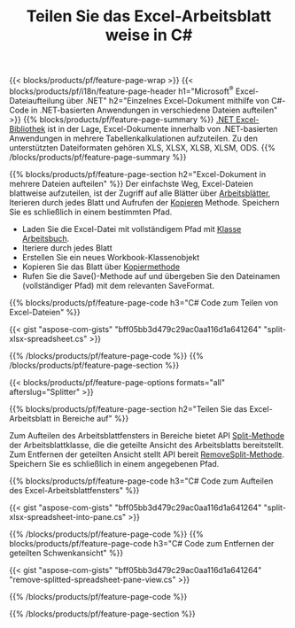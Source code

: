 ﻿---
title: Teilen Sie das Excel-Arbeitsblatt weise in C#
url: /de/net/splitter/
description: C#-Quellcodes, die erklären, wie Microsoft Excel-Dateien in Visual C#.NET-Anwendungen in mehrere Dateien aufgeteilt werden
---
{{< blocks/products/pf/feature-page-wrap >}}
{{< blocks/products/pf/i18n/feature-page-header h1="Microsoft<sup>&reg;</sup> Excel-Dateiaufteilung über .NET" h2="Einzelnes Excel-Dokument mithilfe von C#-Code in .NET-basierten Anwendungen in verschiedene Dateien aufteilen" >}}
{{% blocks/products/pf/feature-page-summary %}}
[.NET Excel-Bibliothek](/cells/net/) ist in der Lage, Excel-Dokumente innerhalb von .NET-basierten Anwendungen in mehrere Tabellenkalkulationen aufzuteilen. Zu den unterstützten Dateiformaten gehören XLS, XLSX, XLSB, XLSM, ODS.
{{% /blocks/products/pf/feature-page-summary %}}

{{% blocks/products/pf/feature-page-section h2="Excel-Dokument in mehrere Dateien aufteilen" %}}
Der einfachste Weg, Excel-Dateien blattweise aufzuteilen, ist der Zugriff auf alle Blätter über [Arbeitsblätter](https://apireference.aspose.com/cells/net/aspose.cells/workbook/properties/worksheets), Iterieren durch jedes Blatt und Aufrufen der [Kopieren](https://apireference.aspose.com/cells/net/aspose.cells/worksheet/methods/copy) Methode. Speichern Sie es schließlich in einem bestimmten Pfad. 

+ Laden Sie die Excel-Datei mit vollständigem Pfad mit [Klasse Arbeitsbuch](https://apireference.aspose.com/cells/net/aspose.cells/workbook).
+ Iteriere durch jedes Blatt
+ Erstellen Sie ein neues Workbook-Klassenobjekt
+ Kopieren Sie das Blatt über [Kopiermethode](https://apireference.aspose.com/cells/net/aspose.cells/worksheet/methods/copy)
+ Rufen Sie die Save()-Methode auf und übergeben Sie den Dateinamen (vollständiger Pfad) mit dem relevanten SaveFormat.

{{% blocks/products/pf/feature-page-code h3="C# Code zum Teilen von Excel-Dateien" %}}

{{< gist "aspose-com-gists" "bff05bb3d479c29ac0aa116d1a641264" "split-xlsx-spreadsheet.cs" >}}

{{% /blocks/products/pf/feature-page-code %}}
{{% /blocks/products/pf/feature-page-section %}}

{{< blocks/products/pf/feature-page-options formats="all" afterslug="Splitter" >}}

{{% blocks/products/pf/feature-page-section h2="Teilen Sie das Excel-Arbeitsblatt in Bereiche auf" %}}

Zum Aufteilen des Arbeitsblattfensters in Bereiche bietet API [Split-Methode](https://apireference.aspose.com/cells/net/aspose.cells/worksheet/methods/split) der Arbeitsblattklasse, die die geteilte Ansicht des Arbeitsblatts bereitstellt. Zum Entfernen der geteilten Ansicht stellt API bereit [RemoveSplit-Methode](https://apireference.aspose.com/cells/net/aspose.cells/worksheet/methods/removesplit). Speichern Sie es schließlich in einem angegebenen Pfad. 

{{% blocks/products/pf/feature-page-code h3="C# Code zum Aufteilen des Excel-Arbeitsblattfensters" %}}

{{< gist "aspose-com-gists" "bff05bb3d479c29ac0aa116d1a641264" "split-xlsx-spreadsheet-into-pane.cs" >}}

{{% /blocks/products/pf/feature-page-code %}}
{{% blocks/products/pf/feature-page-code h3="C# Code zum Entfernen der geteilten Schwenkansicht" %}}

{{< gist "aspose-com-gists" "bff05bb3d479c29ac0aa116d1a641264" "remove-splitted-spreadsheet-pane-view.cs" >}}

{{% /blocks/products/pf/feature-page-code %}}

{{% /blocks/products/pf/feature-page-section %}}
